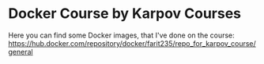 # Docker Course by Karpov Courses

Here you can find some Docker images, that I've done on the course: https://hub.docker.com/repository/docker/farit235/repo_for_karpov_course/general